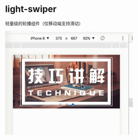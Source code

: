# light-swiper
轻量级的轮播组件（仅移动端支持滑动）

![image](https://raw.githubusercontent.com/CODE-FOR-INTEREST/light-swiper/master/demo.gif)
